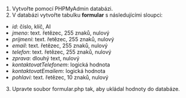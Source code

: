 1. Vytvořte pomocí PHPMyAdmin databázi.
2. V databázi vytvořte tabulku **formular** s následujícími sloupci:

- *id*: číslo, klíč, AI
- *jmeno*: text. řetězec, 255 znaků, nulový
- *prijmeni*: text. řetězec, 255 znaků, nulový
- *email*: text. řetězec, 255 znaků, nulový
- *telefon*: text. řetězec, 255 znaků, nulový
- *zprava*: dlouhý text, nulový
- *kontaktovatTelefonem*: logická hodnota
- *kontaktovatEmailem*: logická hodnota
- *pohlavi*: text. řetězec, 10 znaků, nulový

3. Upravte soubor formular.php tak, aby ukládal hodnoty do databáze.
